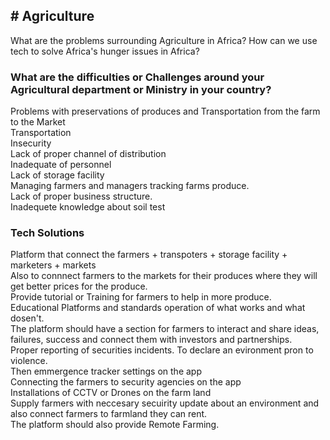 <h2># Agriculture</h2>

What are the problems surrounding Agriculture in Africa?
How can we use tech to solve Africa's hunger issues in Africa?

<h3>What are the difficulties or Challenges around your Agricultural department or Ministry in your country?</h3>
<p>Problems with preservations of produces and Transportation from the farm to the Market<br>
Transportation<br>
Insecurity<br>
Lack of proper channel of distribution<br>
Inadequate of personnel<br>
Lack of storage facility<br>
Managing farmers and managers tracking farms produce.<br>
Lack of proper business structure. <br>
Inadequete knowledge about soil test</p>


<h3>Tech Solutions </h3>
<p>Platform that connect the farmers + transpoters + storage facility + marketers + markets<br
Create a platform that will connect the farmer and a transportion-service to deliver produces Faster from the farm to Market.<br>
Also to connnect farmers to the markets for their produces where they will get better prices for the produce.<br>
Provide tutorial or Training for farmers to help in more produce.<br>
Educational Platforms and standards operation of what works and what dosen't.<br>
The platform should have a section for farmers to interact and share ideas, failures, success and connect them with investors and partnerships.<br>
Proper reporting of securities incidents. To declare an evironment pron to violence.<br>
Then emmergence tracker settings on the app<br>
Connecting the farmers to security agencies on the app<br>
Installations of CCTV or Drones on the farm land<br>
Supply farmers with neccesary secuirity update about an environment  and also connect farmers to farmland they can rent.<br>
The platform should also provide Remote Farming.</p>
